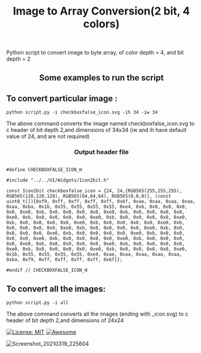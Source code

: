 <h1 align="center">Image to Array Conversion(2 bit, 4 colors)</h1> <br>
<p>Python script to convert image to byte array, of color depth = 4, and bit depth = 2</p>

<h2 align="center">Some examples to run the script</h2>

## To convert particular image :

`python script.py -i checkboxfalse_icon.svg -ih 34 -iw 34`

The above command converts the image named checkboxfalse_icon.svg to c header of bit depth 2,and dimensions of 34x34 (iw and ih have default value of 24, and are not required)

<h3 align="center">Output header file</h3>

```#ifndef CHECKBOXFALSE_ICON_H

#define CHECKBOXFALSE_ICON_H

#include "../../UI/Widgets/Icon2bit.h"

const Icon2bit checkboxfalse_icon = {24, 24,{RGB565(255,255,255), RGB565(128,128,128), RGB565(64,64,64), RGB565(0,0,0)}, (const uint8_t[]){0xf9, 0xff, 0xff, 0xff, 0xff, 0x6f, 0xae, 0xaa, 0xaa, 0xaa, 0xaa, 0xba, 0x1b, 0x55, 0x55, 0x55, 0x55, 0xe4, 0xb, 0x0, 0x0, 0x0, 0x0, 0xe0, 0xb, 0x0, 0x0, 0x0, 0x0, 0xe0, 0xb, 0x0, 0x0, 0x0, 0x0, 0xe0, 0xb, 0x0, 0x0, 0x0, 0x0, 0xe0, 0xb, 0x0, 0x0, 0x0, 0x0, 0xe0, 0xb, 0x0, 0x0, 0x0, 0x0, 0xe0, 0xb, 0x0, 0x0, 0x0, 0x0, 0xe0, 0xb, 0x0, 0x0, 0x0, 0x0, 0xe0, 0xb, 0x0, 0x0, 0x0, 0x0, 0xe0, 0xb, 0x0, 0x0, 0x0, 0x0, 0xe0, 0xb, 0x0, 0x0, 0x0, 0x0, 0xe0, 0xb, 0x0, 0x0, 0x0, 0x0, 0xe0, 0xb, 0x0, 0x0, 0x0, 0x0, 0xe0, 0xb, 0x0, 0x0, 0x0, 0x0, 0xe0, 0xb, 0x0, 0x0, 0x0, 0x0, 0xe0, 0xb, 0x0, 0x0, 0x0, 0x0, 0xe0, 0xb, 0x0, 0x0, 0x0, 0x0, 0xe0, 0xb, 0x0, 0x0, 0x0, 0x0, 0xe0, 0x1b, 0x55, 0x55, 0x55, 0x55, 0xe4, 0xae, 0xaa, 0xaa, 0xaa, 0xaa, 0xba, 0xf9, 0xff, 0xff, 0xff, 0xff, 0x6f}};

#endif // CHECKBOXFALSE_ICON_H
```

## To convert all the images:

`python script.py -i all`

The above command converts all the images (ending with _icon.svg) to c header of bit depth 2,and dimensions of 24x24
 <br>
 
[![License: MIT](https://img.shields.io/badge/License-MIT-yellow.svg)](https://opensource.org/licenses/MIT)
[![Awesome](https://cdn.rawgit.com/sindresorhus/awesome/d7305f38d29fed78fa85652e3a63e154dd8e8829/media/badge.svg)](https://github.com/sindresorhus/awesome)




![Screenshot_20210319_225604](https://user-images.githubusercontent.com/54789531/111819598-8a6adb80-8906-11eb-943a-e6ae4a769350.png)
